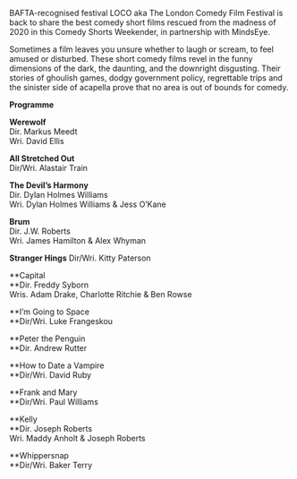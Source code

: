 

BAFTA-recognised festival LOCO aka The London Comedy Film Festival is back to share the best comedy short films rescued from the madness of 2020 in this Comedy Shorts Weekender, in partnership with MindsEye.

Sometimes a film leaves you unsure whether to laugh or scream, to feel amused or disturbed. These short comedy films revel in the funny dimensions of the dark, the daunting, and the downright disgusting. Their stories of ghoulish games, dodgy government policy, regrettable trips and the sinister side of acapella prove that no area is out of bounds for comedy.

**Programme**

**Werewolf**  
Dir. Markus Meedt  
Wri. David Ellis

**All Stretched Out**  
Dir/Wri. Alastair Train

**The Devil’s Harmony**  
Dir. Dylan Holmes Williams  
Wri. Dylan Holmes Williams & Jess O’Kane

**Brum**  
Dir. J.W. Roberts  
Wri. James Hamilton & Alex Whyman

**Stranger Hings**
Dir/Wri. Kitty Paterson

**Capital  
**Dir. Freddy Syborn  
Wris. Adam Drake, Charlotte Ritchie & Ben Rowse

**I’m Going to Space  
**Dir/Wri. Luke Frangeskou

**Peter the Penguin  
**Dir. Andrew Rutter

**How to Date a Vampire  
**Dir/Wri. David Ruby

**Frank and Mary  
**Dir/Wri. Paul Williams

**Kelly  
**Dir. Joseph Roberts  
Wri. Maddy Anholt & Joseph Roberts

**Whippersnap  
**Dir/Wri. Baker Terry
<!--stackedit_data:
eyJoaXN0b3J5IjpbMTgwMTQwNDY1OF19
-->